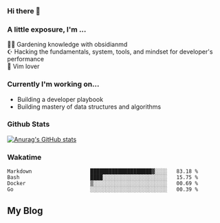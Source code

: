 ### Hi there 👋
### A little exposure, I'm ...

👩‍🌾 Gardening knowledge with obsidianmd <br/>
☪ Hacking the fundamentals, system, tools, and mindset for developer's performance <br/>
🎠 Vim lover <br/>

<!--
**bitethecode/bitethecode** is a ✨ _special_ ✨ repository because its `README.md` (this file) appears on your GitHub profile.

Here are some ideas to get you started:

- 🔭 I’m currently working on ...
- 🌱 I’m currently learning ...
- 👯 I’m looking to collaborate on ...
- 🤔 I’m looking for help with ...
- 💬 Ask me about ...
- 📫 How to reach me: ...
- 😄 Pronouns: ...
- ⚡ Fun fact: ...
-->

### Currently I'm working on... 
- Building a developer playbook
- Building mastery of data structures and algorithms

### Github Stats
[![Anurag's GitHub stats](https://github-readme-stats.vercel.app/api?username=bitethecode&count_private=true&showing_icons=true)](https://github.com/anuraghazra/github-readme-stats)

### Wakatime
<!--START_SECTION:waka-->

```text
Markdown                   ████████████████████▓░░░░   83.18 %
Bash                       ████░░░░░░░░░░░░░░░░░░░░░   15.75 %
Docker                     ▒░░░░░░░░░░░░░░░░░░░░░░░░   00.69 %
Go                         ░░░░░░░░░░░░░░░░░░░░░░░░░   00.39 %
```

<!--END_SECTION:waka-->

## My Blog
<!-- BLOGPOSTS:START -->
<!-- BLOGPOSTS:END -->
